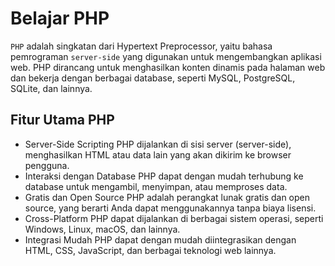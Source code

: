 # Belajar PHP

`PHP` adalah singkatan dari Hypertext Preprocessor, yaitu bahasa pemrograman `server-side` yang digunakan untuk mengembangkan aplikasi web. PHP dirancang untuk menghasilkan konten dinamis pada halaman web dan bekerja dengan berbagai database, seperti MySQL, PostgreSQL, SQLite, dan lainnya.

## Fitur Utama PHP

- Server-Side Scripting
  PHP dijalankan di sisi server (server-side), menghasilkan HTML atau data lain yang akan dikirim ke browser pengguna.
- Interaksi dengan Database
  PHP dapat dengan mudah terhubung ke database untuk mengambil, menyimpan, atau memproses data.
- Gratis dan Open Source
  PHP adalah perangkat lunak gratis dan open source, yang berarti Anda dapat menggunakannya tanpa biaya lisensi.
- Cross-Platform
  PHP dapat dijalankan di berbagai sistem operasi, seperti Windows, Linux, macOS, dan lainnya.
- Integrasi Mudah
  PHP dapat dengan mudah diintegrasikan dengan HTML, CSS, JavaScript, dan berbagai teknologi web lainnya.
